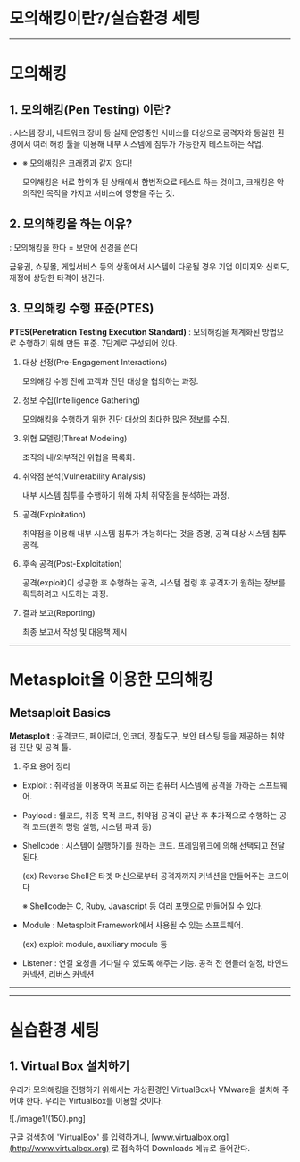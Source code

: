 # 모의해킹이란?/실습환경 세팅   

***   


# 모의해킹

## 1. 모의해킹(Pen Testing) 이란?

: 시스템 장비, 네트워크 장비 등 실제 운영중인 서비스를 대상으로 공격자와 동일한 환경에서 여러 해킹 툴을 이용해 내부 시스템에 침투가 가능한지 테스트하는 작업.

- ※ 모의해킹은 크래킹과 같지 않다!

    모의해킹은 서로 합의가 된 상태에서 합법적으로 테스트 하는 것이고, 크래킹은 악의적인 목적을 가지고 서비스에 영향을 주는 것.

## 2. 모의해킹을 하는 이유?

: 모의해킹을 한다 = 보안에 신경을 쓴다

금융권, 쇼핑몰, 게임서비스 등의 상황에서 시스템이 다운될 경우 기업 이미지와 신뢰도, 재정에 상당한 타격이 생긴다.

## 3. 모의해킹 수행 표준(PTES)

**PTES(Penetration Testing Execution Standard)** : 모의해킹을 체계화된 방법으로 수행하기 위해 만든 표준. 7단계로 구성되어 있다.

1. 대상 선정(Pre-Engagement Interactions)

    모의해킹 수행 전에 고객과 진단 대상을 협의하는 과정.

2. 정보 수집(Intelligence Gathering)

    모의해킹을 수행하기 위한 진단 대상의 최대한 많은 정보를 수집.

3. 위협 모델링(Threat Modeling)

    조직의 내/외부적인 위협을 목록화.

4. 취약점 분석(Vulnerability Analysis)

    내부 시스템 침투를 수행하기 위해 자체 취약점을 분석하는 과정.

5. 공격(Exploitation)

    취약점을 이용해 내부 시스템 침투가 가능하다는 것을 증명, 공격 대상 시스템 침투 공격.

6. 후속 공격(Post-Exploitation)

    공격(exploit)이 성공한 후 수행하는 공격, 시스템 점령 후 공격자가 원하는 정보를 획득하려고 시도하는 과정.

7. 결과 보고(Reporting)

    최종 보고서 작성 및 대응책 제시

---

# Metasploit을 이용한 모의해킹

## Metsaploit Basics

**Metasploit** : 공격코드, 페이로더, 인코더, 정찰도구, 보안 테스팅 등을 제공하는 취약점 진단 및 공격 툴.

1) 주요 용어 정리

- Exploit :  취약점을 이용하여 목표로 하는 컴퓨터 시스템에 공격을 가하는 소프트웨어.
- Payload :  쉘코드, 취종 목적 코드, 취약점 공격이 끝난 후 추가적으로 수행하는 공격 코드(원격 명령 실행, 시스템 파괴 등)
- Shellcode : 시스템이 실행하기를 원하는 코드. 프레임워크에 의해 선택되고 전달된다.

    (ex) Reverse Shell은 타겟 머신으로부터 공격자까지 커넥션을 만들어주는 코드이다

    ※ Shellcode는 C, Ruby, Javascript 등 여러 포맷으로 만들어질 수 있다.

- Module : Metasploit Framework에서 사용될 수 있는 소프트웨어.

    (ex) exploit module, auxiliary module 등

- Listener : 연결 요청을 기다릴 수 있도록 해주는 기능. 공격 전 핸들러 설정, 바인드 커넥션, 리버스 커넥션

---

---

# 실습환경 세팅

## 1. Virtual Box 설치하기

우리가 모의해킹을 진행하기 위해서는 가상환경인 VirtualBox나 VMware을 설치해 주어야 한다. 우리는 VirtualBox를 이용할 것이다. 

![./image1/(150).png]

구글 검색창에 'VirtualBox' 를 입력하거나, [www.virtualbox.org](http://www.virtualbox.org) 로 접속하여 Downloads 메뉴로 들어간다.
